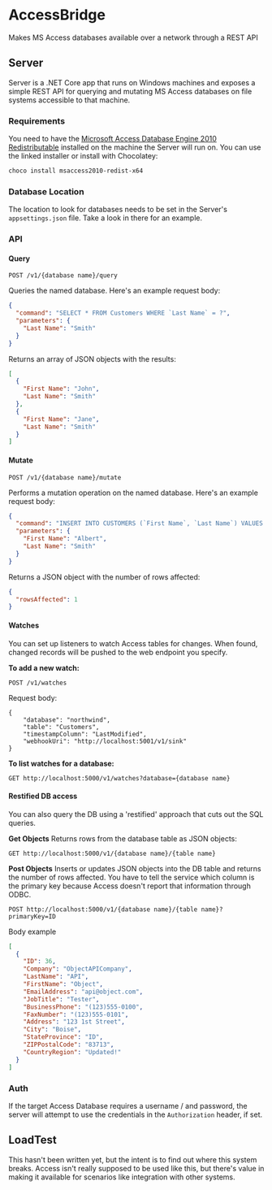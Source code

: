 # AccessBridge

Makes MS Access databases available over a network through a REST API

## Server

Server is a .NET Core app that runs on Windows machines and exposes a simple REST API for querying and mutating MS Access databases on file systems accessible to that machine.

### Requirements

You need to have the [Microsoft Access Database Engine 2010 Redistributable](https://www.microsoft.com/en-us/download/details.aspx?id=13255) installed on the machine the Server will run on. You can use the linked installer or install with Chocolatey:

```sh
choco install msaccess2010-redist-x64
```

### Database Location

The location to look for databases needs to be set in the Server's `appsettings.json` file. Take a look in there for an example.

### API

#### Query

```http
POST /v1/{database name}/query
```

Queries the named database. Here's an example request body:

```json
{
  "command": "SELECT * FROM Customers WHERE `Last Name` = ?",
  "parameters": {
    "Last Name": "Smith"
  }
}
```

Returns an array of JSON objects with the results:

```json
[
  {
    "First Name": "John",
    "Last Name": "Smith"
  },
  {
    "First Name": "Jane",
    "Last Name": "Smith"
  }
]
```

#### Mutate

```http
POST /v1/{database name}/mutate
```

Performs a mutation operation on the named database. Here's an example request body:

```json
{
  "command": "INSERT INTO CUSTOMERS (`First Name`, `Last Name`) VALUES (?,?)",
  "parameters": {
    "First Name": "Albert",
    "Last Name": "Smith"
  }
}
```

Returns a JSON object with the number of rows affected:

```json
{
  "rowsAffected": 1
}
```

#### Watches

You can set up listeners to watch Access tables for changes. When found, changed records will be pushed to the web endpoint you specify.

**To add a new watch:**

```http
POST /v1/watches
```

Request body:

```
{
    "database": "northwind",
    "table": "Customers",
    "timestampColumn": "LastModified",
    "webhookUri": "http://localhost:5001/v1/sink"
}
```

**To list watches for a database:**

```http
GET http://localhost:5000/v1/watches?database={database name}
```

#### Restified DB access

You can also query the DB using a 'restified' approach that cuts out the SQL queries.

**Get Objects**
Returns rows from the database table as JSON objects:

```http
GET http://localhost:5000/v1/{database name}/{table name}
```

**Post Objects**
Inserts or updates JSON objects into the DB table and returns the number of rows affected. You have to tell the service which column is the primary key because Access doesn't report that information through ODBC.

```http
POST http://localhost:5000/v1/{database name}/{table name}?primaryKey=ID
```

Body example

```json
[
  {
    "ID": 36,
    "Company": "ObjectAPICompany",
    "LastName": "API",
    "FirstName": "Object",
    "EmailAddress": "api@object.com",
    "JobTitle": "Tester",
    "BusinessPhone": "(123)555-0100",
    "FaxNumber": "(123)555-0101",
    "Address": "123 1st Street",
    "City": "Boise",
    "StateProvince": "ID",
    "ZIPPostalCode": "83713",
    "CountryRegion": "Updated!"
  }
]
```

### Auth

If the target Access Database requires a username / and password, the server will attempt to use the credentials in the `Authorization` header, if set.

## LoadTest

This hasn't been written yet, but the intent is to find out where this system breaks. Access isn't really supposed to be used like this, but there's value in making it available for scenarios like integration with other systems.
